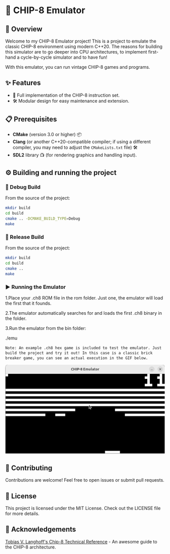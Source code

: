 # 🤖 CHIP-8 Emulator

## 🌟 Overview

Welcome to my CHIP-8 Emulator project! This is a project to emulate the classic CHIP-8 environment using modern C++20. The reasons for building this simulator are to go deeper into CPU architectures, to implement first-hand a cycle-by-cycle simulator and to have fun!

With this emulator, you can run vintage CHIP-8 games and programs. 

## ✨ Features

- 🚀 Full implementation of the CHIP-8 instruction set.
- 🛠️ Modular design for easy maintenance and extension.

## 📋 Prerequisites

- **CMake** (version 3.0 or higher) 📦
- **Clang** (or another C++20-compatible compiler; if using a different compiler, you may need to adjust the `CMakeLists.txt` file) 🛠️
- **SDL2** library 📺 (for rendering graphics and handling input).

## ⚙️ Building and running the project

### 🐛 Debug Build
From the source of the project:
```bash
mkdir build
cd build
cmake .. -DCMAKE_BUILD_TYPE=Debug
make 
```
### 🚀 Release Build
From the source of the project:
```bash
mkdir build
cd build
cmake ..
make 
```
### ▶️ Running the Emulator
1.Place your <name>.ch8 ROM file in the rom folder. Just one, the emulator will load the first that it founds.

2.The emulator automatically searches for and loads the first .ch8 binary in the folder.

3.Run the emulator from the bin folder:

./emu 

    Note: An example .ch8 hex game is included to test the emulator. Just build the project and try it out! In this case is a classic brick breaker game, you can see an actual execution in the GIF below. 

![Alt Text](misc/example.gif)

## 🤝 Contributing

Contributions are welcome! Feel free to open issues or submit pull requests.

## 📄 License

This project is licensed under the MIT License. Check out the LICENSE file for more details.

## 🙏 Acknowledgements
[Tobias V. Langhoff's Chip-8 Technical Reference](https://tobiasvl.github.io/blog/write-a-chip-8-emulator/#annn-set-index) - An awesome guide to the CHIP-8 architecture.
